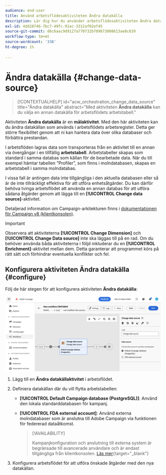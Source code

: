 ```yaml
---
audience: end-user
title: Använd arbetsflödesaktiviteten Ändra datakälla
description: Lär dig hur du använder arbetsflödesaktiviteten Ändra datakälla
exl-id: 4dd28746-7bc7-49fc-91ac-3312af02ef45
source-git-commit: d6c6aac9d9127a770732b709873008613ae8c639
workflow-type: tm+mt
source-wordcount: '338'
ht-degree: 1%

---
```


# Ändra datakälla {#change-data-source}

>[!CONTEXTUALHELP]
>id="acw_orchestration_change_data_source"
>title="Ändra datakälla"
>abstract="Med aktiviteten **Ändra datakälla** kan du välja en annan datakälla för arbetsflödets arbetstabell."

Aktiviteten **Ändra datakälla** är en **målaktivitet**. Med den här aktiviteten kan du ändra datakällan som används i arbetsflödets arbetsregister. Detta ger större flexibilitet genom att ni kan hantera data över olika databaser och förbättra prestandan.

I arbetsflöden lagras data som transporteras från en aktivitet till en annan via övergångar i en tillfällig **arbetstabell**. Arbetstabeller skapas som standard i samma databas som källan för de bearbetade data. När du till exempel hämtar tabellen &quot;Profiler&quot;, som finns i molndatabasen, skapas en arbetstabell i samma molndatabas.

I vissa fall är antingen data inte tillgängliga i den aktuella databasen eller så är de inte tillräckligt effektiva för att utföra enhetsåtgärder. Du kan därför behöva tvinga arbetsflödet att använda en annan databas för att utföra sådana åtgärder genom att lägga till en **[!UICONTROL Change data source]**-aktivitet.

Detaljerad information om Campaign-arkitekturen finns i [dokumentationen för Campaign v8 (klientkonsolen)](https://experienceleague.adobe.com/docs/campaign/campaign-v8/config/architecture/architecture.html?lang=sv-SE).

>[!IMPORTANT]
>
>Observera att aktiviteterna **[!UICONTROL Change Dimension]** och **[!UICONTROL Change Data source]** inte ska läggas till på en rad. Om du behöver använda båda aktiviteterna i följd inkluderar du en **[!UICONTROL Enrichment]**-aktivitet mellan dem. Detta garanterar att programmet körs på rätt sätt och förhindrar eventuella konflikter och fel.

<!--

Let's say you want to send VIP customers a unique offer code that they can redeem on your online store. To do this, you need to:

1. Query VIP customers on the "Profiles" table located on the Cloud database,
1. Retrieve an offer code for each targeted profile through API calls,
1. Update each profile with the assigned offer code,
1. Send an email to the profiles with their offer code.

In this situation, it is recommended to execute the offer code assignment operation on the local database, which is better suited for unitary operations. To do this, you need to add a **[!UICONTROL Change data source]** activity before the operation in order to execute it on the Campaign local database.

Before executing the operation, the working table is copied to the local database so that the operation can run there. Once done, the system detects that the profiles that we want to update are on another location. The data is therefore automatically copied back to the Cloud database where the "Profiles" table is located.
-->

## Konfigurera aktiviteten Ändra datakälla {#configure}

Följ de här stegen för att konfigurera aktiviteten **Ändra datakälla**:

![Skärmbild som visar hur du lägger till aktiviteten Ändra datakälla i ett arbetsflöde.](../assets/workflow-change-data-source-add.png)

1. Lägg till en **Ändra datakällaktivitet** i arbetsflödet.

1. Definiera datakällan där du vill flytta arbetstabellen:

   * **[!UICONTROL Default Campaign database (PostgreSQL)]**: Använd den lokala standarddatabasen för kampanj.
   * **[!UICONTROL FDA external account]**: Använd externa molndatabaser som är anslutna till Adobe Campaign via funktionen för federerad dataåtkomst.

     >[!AVAILABILITY]
     >
     >Kampanjkonfiguration och anslutning till externa system är begränsade till avancerade användare och är endast tillgängliga från klientkonsolen. [Läs mer](https://experienceleague.adobe.com/docs/campaign/campaign-v8/connect/fda.html?lang=sv-SE){target="_blank"}

1. Konfigurera arbetsflödet för att utföra önskade åtgärder med den nya datakällan.

<!--
## Example {#example}

The workflow below illustrates the use case detailed earlier, sending VIP customers offer codes that they can redeem on our online store.

-->